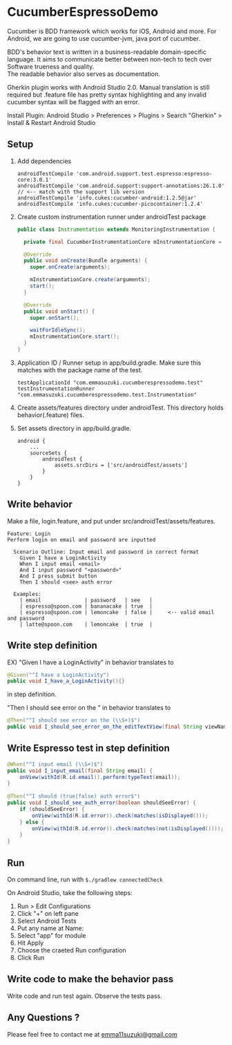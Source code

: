 CucumberEspressoDemo
====================

Cucumber is BDD framework which works for iOS, Android and more.
For Android, we are going to use cucumber-jvm, java port of cucumber.

BDD's behavior text is written in a business-readable domain-specific language.
It aims to communicate better between non-tech to tech over Software trueness and quality.  
The readable behavior also serves as documentation.

Gherkin plugin works with Android Studio 2.0. Manual translation is still required but .feature file has pretty syntax highlighting and any invalid cucumber syntax will be flagged with an error.

Install Plugin: Android Studio > Preferences > Plugins > Search "Gherkin" > Install & Restart Android Studio

## Setup
1. Add dependencies

    ```
    androidTestCompile 'com.android.support.test.espresso:espresso-core:3.0.1'
    androidTestCompile 'com.android.support:support-annotations:26.1.0'  // <-- match with the support lib version
    androidTestCompile 'info.cukes:cucumber-android:1.2.5@jar'
    androidTestCompile 'info.cukes:cucumber-picocontainer:1.2.4'
    ```
    
2. Create custom instrumentation runner under androidTest package

    ```java
    public class Instrumentation extends MonitoringInstrumentation {

      private final CucumberInstrumentationCore mInstrumentationCore = new CucumberInstrumentationCore(this);

      @Override
      public void onCreate(Bundle arguments) {
        super.onCreate(arguments);

        mInstrumentationCore.create(arguments);
        start();
      }

      @Override
      public void onStart() {
        super.onStart();

        waitForIdleSync();
        mInstrumentationCore.start();
      }
    }
    ```

3. Application ID / Runner setup in app/build.gradle. Make sure this matches with the package name of the test. 

    ```
    testApplicationId "com.emmasuzuki.cucumberespressodemo.test"
    testInstrumentationRunner "com.emmasuzuki.cucumberespressodemo.test.Instrumentation"
    ```

4. Create assets/features directory under androidTest. This directory holds behavior(.feature) files.

5. Set assets directory in app/build.gradle.

    ```
    android {
        ...
        sourceSets {
            androidTest {
                assets.srcDirs = ['src/androidTest/assets']
            }
        }
    }
    ```
    
## Write behavior
   
   Make a file, login.feature, and put under src/androidTest/assets/features.
    
   ```cucumber
   Feature: Login
   Perform login on email and password are inputted

     Scenario Outline: Input email and password in correct format
       Given I have a LoginActivity
       When I input email <email>
       And I input password "<password>"
       And I press submit button
       Then I should <see> auth error

     Examples:
       | email              | password   | see   |
       | espresso@spoon.com | bananacake | true  |
       | espresso@spoon.com | lemoncake  | false |     <-- valid email and password
       | latte@spoon.com    | lemoncake  | true  |
   ```
    
## Write step definition

   EX) 
   "Given I have a LoginActivity" in behavior translates to
    
   ```java
   @Given("^I have a LoginActivity")
   public void I_have_a_LoginActivity(){}
   ``` 
   in step definition.
    
   "Then I should see error on the <view>" in behavior translates to
    
   ```java
   @Then("^I should see error on the (\\S+)$")
   public void I_should_see_error_on_the_editTextView(final String viewName) {}
   ```
 
## Write Espresso test in step definition

   ```java
   @When("^I input email (\\S+)$")
   public void I_input_email(final String email) {
       onView(withId(R.id.email)).perform(typeText(email));
   }
    
   @Then("^I should (true|false) auth error$")
   public void I_should_see_auth_error(boolean shouldSeeError) {
       if (shouldSeeError) {
           onView(withId(R.id.error)).check(matches(isDisplayed()));
       } else {
           onView(withId(R.id.error)).check(matches(not(isDisplayed())));
       }
   }
   ```
   
## Run
On command line, run with `$./gradlew connectedCheck`

On Android Studio, take the following steps:

1. Run > Edit Configurations
2. Click "+" on left pane
3. Select Android Tests
4. Put any name at Name: 
5. Select "app" for module
6. Hit Apply
7. Choose the craeted Run configuration 
8. Click Run
    
## Write code to make the behavior pass
Write code and run test again.  Observe the tests pass.

## Any Questions ? 
Please feel free to contact me at emma11suzuki@gmail.com
